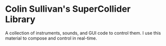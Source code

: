 # Colin Sullivan's SuperCollider Library

A collection of instruments, sounds, and GUI code to control them.  I use this material to compose and control in real-time.
